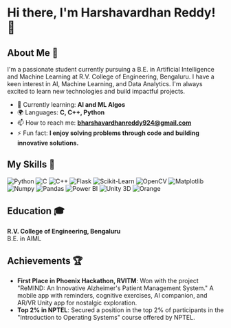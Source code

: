 
# Hi there, I'm Harshavardhan Reddy! 👋

## About Me 🚀

I'm a passionate student currently pursuing a B.E. in Artificial Intelligence and Machine Learning at R.V. College of Engineering, Bengaluru. I have a keen interest in AI, Machine Learning, and Data Analytics. I'm always excited to learn new technologies and build impactful projects.

- 🌱 Currently learning: **AI and ML Algos**
- 🌍 Languages: **C, C++, Python**
- 📫 How to reach me: **bharshavardhanreddy924@gmail.com**
- ⚡ Fun fact: **I enjoy solving problems through code and building innovative solutions.**

## My Skills 🧠

![Python](https://img.shields.io/badge/Python-FFD43B?style=for-the-badge&logo=python&logoColor=blue)
![C](https://img.shields.io/badge/C-00599C?style=for-the-badge&logo=c&logoColor=white)
![C++](https://img.shields.io/badge/C%2B%2B-00599C?style=for-the-badge&logo=c%2B%2B&logoColor=white)
![Flask](https://img.shields.io/badge/Flask-000000?style=for-the-badge&logo=flask&logoColor=white)
![Scikit-Learn](https://img.shields.io/badge/scikit--learn-F7931E?style=for-the-badge&logo=scikit-learn&logoColor=white)
![OpenCV](https://img.shields.io/badge/OpenCV-5C3EE8?style=for-the-badge&logo=opencv&logoColor=white)
![Matplotlib](https://img.shields.io/badge/Matplotlib-000000?style=for-the-badge&logo=matplotlib&logoColor=white)
![Numpy](https://img.shields.io/badge/Numpy-777BB4?style=for-the-badge&logo=numpy&logoColor=white)
![Pandas](https://img.shields.io/badge/Pandas-2C2D72?style=for-the-badge&logo=pandas&logoColor=white)
![Power BI](https://img.shields.io/badge/Power%20BI-FFB81C?style=for-the-badge&logo=powerbi&logoColor=white)
![Unity 3D](https://img.shields.io/badge/Unity-000000?style=for-the-badge&logo=unity&logoColor=white)
![Orange](https://img.shields.io/badge/Orange-ED7F00?style=for-the-badge&logo=orange&logoColor=white)

## Education 🎓

**R.V. College of Engineering, Bengaluru**  
B.E. in AIML


## Achievements 🏆

- **First Place in Phoenix Hackathon, RVITM**: Won with the project "ReMIND: An Innovative Alzheimer's Patient Management System." A mobile app with reminders, cognitive exercises, AI companion, and AR/VR Unity app for nostalgic exploration.
- **Top 2% in NPTEL**: Secured a position in the top 2% of participants in the "Introduction to Operating Systems" course offered by NPTEL.
